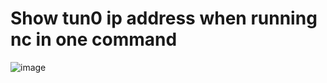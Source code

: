 # Show tun0 ip address when running nc in one command
![image](https://github.com/DOMBUSTERS/daddybigfish-nc-showing-tun0/assets/167578982/1f815d5c-4f00-47ae-883c-a67efaffb194)

